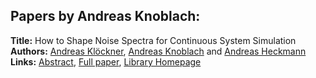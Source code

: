 <h2>Papers by Andreas Knoblach:</h2>
<p>
<b>Title:</b> How to Shape Noise Spectra for Continuous System Simulation<br />
<b>Authors:</b> <a href="../authors/author_157.html">Andreas Klöckner</a>, <a href="../authors/author_159.html">Andreas Knoblach</a> and <a href="../authors/author_129.html">Andreas Heckmann</a><br />
<b>Links:</b> <a href="../abstracts/abstract_44.pdf">Abstract</a>, <a href="../submissions/ecp15118411_KlocknerKnoblachHeckmann.pdf">Full paper</a>, <a href="https://github.com/DLR-SR/AdvancedNoise">Library Homepage</a>
</p>